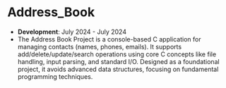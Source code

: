 # Address_Book
- **Development**: July 2024 - July 2024 
- The Address Book Project is a console-based C application for managing contacts (names, phones, emails). It supports add/delete/update/search operations using core C concepts like file handling, input parsing, and standard I/O. Designed as a foundational project, it avoids advanced data structures, focusing on fundamental programming techniques.
